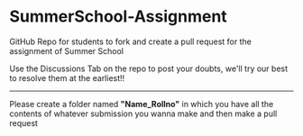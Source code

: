 # SummerSchool-Assignment
GitHub Repo for students to fork and create a pull request for the assignment of Summer School

Use the Discussions Tab on the repo to post your doubts, we'll try our best to resolve them at the earliest!!

---


Please create a folder named  **"Name_Rollno"** in which you have all the contents of whatever submission you wanna make and then make a pull request


